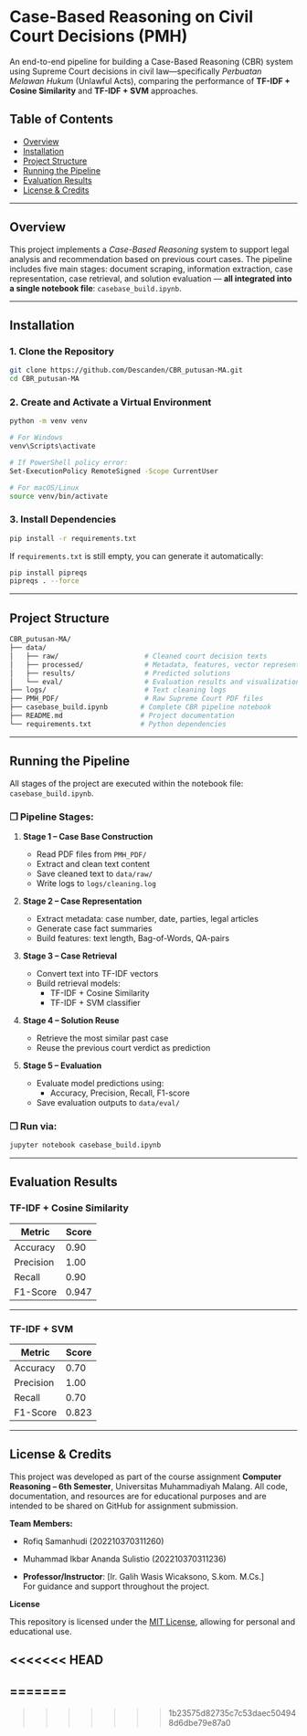 # Case-Based Reasoning on Civil Court Decisions (PMH)
An end-to-end pipeline for building a Case-Based Reasoning (CBR) system using Supreme Court decisions in civil law—specifically *Perbuatan Melawan Hukum* (Unlawful Acts), comparing the performance of **TF-IDF + Cosine Similarity** and **TF-IDF + SVM** approaches.

## Table of Contents
- [Overview](#overview)
- [Installation](#installation)
- [Project Structure](#project-structure)
- [Running the Pipeline](#running-the-pipeline)
- [Evaluation Results](#evaluation-results)
- [License & Credits](#license--credits)

---

## Overview

This project implements a *Case-Based Reasoning* system to support legal analysis and recommendation based on previous court cases. The pipeline includes five main stages: document scraping, information extraction, case representation, case retrieval, and solution evaluation — **all integrated into a single notebook file**: `casebase_build.ipynb`.

---

## Installation

### 1. Clone the Repository
```bash
git clone https://github.com/Descanden/CBR_putusan-MA.git
cd CBR_putusan-MA
```

### 2. Create and Activate a Virtual Environment
```bash
python -m venv venv

# For Windows
venv\Scripts\activate

# If PowerShell policy error:
Set-ExecutionPolicy RemoteSigned -Scope CurrentUser

# For macOS/Linux
source venv/bin/activate
```

### 3. Install Dependencies
```bash
pip install -r requirements.txt
```

If `requirements.txt` is still empty, you can generate it automatically:
```bash
pip install pipreqs
pipreqs . --force
```

---

## Project Structure

```bash
CBR_putusan-MA/
├── data/
│   ├── raw/                     # Cleaned court decision texts
│   ├── processed/               # Metadata, features, vector representations
│   ├── results/                 # Predicted solutions
│   └── eval/                    # Evaluation results and visualizations
├── logs/                        # Text cleaning logs
├── PMH_PDF/                     # Raw Supreme Court PDF files
├── casebase_build.ipynb        # Complete CBR pipeline notebook
├── README.md                   # Project documentation
└── requirements.txt            # Python dependencies
```

---

## Running the Pipeline

All stages of the project are executed within the notebook file: `casebase_build.ipynb`.

### ❐ Pipeline Stages:
1. **Stage 1 – Case Base Construction**
   - Read PDF files from `PMH_PDF/`
   - Extract and clean text content
   - Save cleaned text to `data/raw/`
   - Write logs to `logs/cleaning.log`

2. **Stage 2 – Case Representation**
   - Extract metadata: case number, date, parties, legal articles
   - Generate case fact summaries
   - Build features: text length, Bag-of-Words, QA-pairs

3. **Stage 3 – Case Retrieval**
   - Convert text into TF-IDF vectors
   - Build retrieval models:
     - TF-IDF + Cosine Similarity
     - TF-IDF + SVM classifier

4. **Stage 4 – Solution Reuse**
   - Retrieve the most similar past case
   - Reuse the previous court verdict as prediction

5. **Stage 5 – Evaluation**
   - Evaluate model predictions using:
     - Accuracy, Precision, Recall, F1-score
   - Save evaluation outputs to `data/eval/`

### ❐ Run via:
```bash
jupyter notebook casebase_build.ipynb
```

---

## Evaluation Results

### TF-IDF + Cosine Similarity

| Metric     | Score |
|------------|-------|
| Accuracy   | 0.90  |
| Precision  | 1.00  |
| Recall     | 0.90  |
| F1-Score   | 0.947 |


---

### TF-IDF + SVM

| Metric     | Score |
|------------|-------|
| Accuracy   | 0.70  |
| Precision  | 1.00  |
| Recall     | 0.70  |
| F1-Score   | 0.823 |


---

## License & Credits

This project was developed as part of the course assignment **Computer Reasoning – 6th Semester**, Universitas Muhammadiyah Malang. All code, documentation, and resources are for educational purposes and are intended to be shared on GitHub for assignment submission.

**Team Members:**
- Rofiq Samanhudi (202210370311260)  
- Muhammad Ikbar Ananda Sulistio (202210370311236)

- **Professor/Instructor**: [Ir. Galih Wasis Wicaksono, S.kom. M.Cs.]  
  For guidance and support throughout the project.

**License**

This repository is licensed under the [MIT License](LICENSE), allowing for personal and educational use.

<<<<<<< HEAD
---
=======
---
>>>>>>> 1b23575d82735c7c53daec504948d6dbe79e87a0
